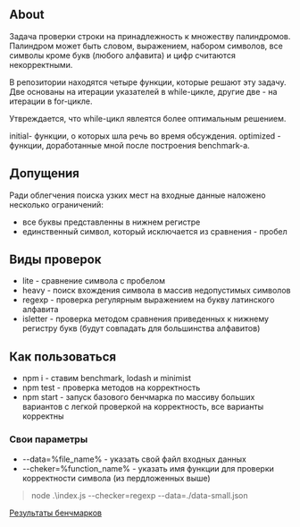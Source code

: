 ## About

Задача проверки строки на принадлежность к множеству палиндромов. Палиндром может быть словом, выражением, набором символов, все символы кроме букв (любого алфавита) и цифр считаются некорректными.

В репозитории находятся четыре функции, которые решают эту задачу. Две основаны на итерации указателей в while-цикле, другие две - на итерации в for-цикле.

Утвреждается, что while-цикл явлеятся более оптимальным решением.

initial- функции, о которых шла речь во время обсуждения. optimized - функции, доработанные мной после построения benchmark-а.


## Допущения
Ради облегчения поиска узких мест на входные данные наложено несколько ограничений:

* все буквы представленны в нижнем регистре
* единственный символ, который исключается из сравнения - пробел

## Виды проверок

* lite - сравнение символа с пробелом
* heavy - поиск вхождения символа в массив недопустимых символов
* regexp - проверка регулярным выражением на букву латинского алфавита
* isletter - проверка методом сравнения приведенных к нижнему регистру букв (будут совпадать для большинства алфавитов)

## Как пользоваться

* npm i - ставим benchmark, lodash и minimist
* npm test - проверка методов на корректность
* npm start - запуск базового бенчмарка по массиву больших вариантов с легкой проверкой на корректность, все варианты корректны



### Свои параметры

* --data=%file_name% -  указать свой файл входных данных
* --cheker=%function_name% -  указать имя функции для проверки корректности символа (из пердложенных выше)

> node .\index.js --checker=regexp --data=./data-small.json

[Результаты бенчмарков](../master/notes/BENCHMARKS.md)
